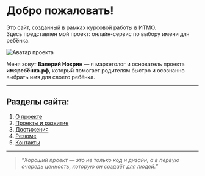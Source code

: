# Добро пожаловать!

Это сайт, созданный в рамках курсовой работы в ИТМО.  
Здесь представлен мой проект: онлайн-сервис по выбору имени для ребёнка.

![Аватар проекта](images/logo.png)

Меня зовут **Валерий Нохрин** — я маркетолог и основатель проекта **имяребёнка.рф**, который помогает родителям быстро и осознанно выбрать имя для своего ребёнка.

---

## Разделы сайта:
1. [О проекте](about.md)
2. [Проекты и развитие](projects.md)
3. [Достижения](achivments.md)
4. [Резюме](resume.md)
5. [Контакты](contacts.md)

---

> *“Хороший проект — это не только код и дизайн, а в первую очередь ценность, которую он создаёт для людей.”*
